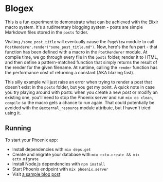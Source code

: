 # Blogex

This is a fun experiment to demonstrate what can be achieved with the Elixir macro system. It's
a rudimentary blogging system - posts are simple Markdown files stored in the `posts` folder.

Visiting `/some_post_title` will eventually cause the `PageView` module to call
`PostRenderer.render("some_post_title.md")`. Now, here's the fun part - that function has been
defined with a macro in the `PostRenderer` module. At compile time, we go through every file in the
`posts` folder, render it to HTML, and then define a pattern-matched function that simply returns
the result of the render for the given filename. At runtime, calling the `render` function has
the performance cost of returning a constant (AKA blazing fast).

This silly example will just raise an error when trying to render a post that doesn't exist in the
`posts` folder, but you get my point. A quick note in case you try playing around with posts: when
you create a new post or modify an existing one, you'll need to stop the Phoenix server and run
`mix do clean, compile` so the macro gets a chance to run again. That could potentially be avoided
with the `@external_resource` module attribute, but I haven't tried using it.


## Running

To start your Phoenix app:

  * Install dependencies with `mix deps.get`
  * Create and migrate your database with `mix ecto.create && mix ecto.migrate`
  * Install Node.js dependencies with `npm install`
  * Start Phoenix endpoint with `mix phoenix.server`
  * Visit [a sample blog post](http://localhost:4000/piping)

